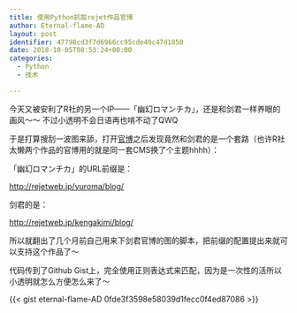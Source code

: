 ```yaml
---
title: 使用Python抓取rejet作品官博
author: Eternal-flame-AD
layout: post
identifier: 47798cd3f7d6966cc95cde49c47d1850
date: 2018-10-05T08:53:24+00:00
categories:
  - Python
  - 技术

---
```

今天又被安利了R社的另一个IP——「幽幻ロマンチカ」，还是和剑君一样养眼的画风～～ 不过小透明不会日语再也啃不动了QWQ

于是打算搜刮一波图来舔，打开[官博][1]之后发现竟然和剑君的是一个套路（也许R社太懒两个作品的官博用的就是同一套CMS换了个主题hhhh）：

「幽幻ロマンチカ」的URL前缀是：

http://rejetweb.jp/yuroma/blog/

剑君的是：

http://rejetweb.jp/kengakimi/blog/

所以就翻出了几个月前自己用来下剑君官博的图的脚本，把前缀的配置提出来就可以支持这个作品了～

代码传到了Github Gist上，完全使用正则表达式来匹配，因为是一次性的活所以小透明就怎么方便怎么来了～

{{< gist eternal-flame-AD 0fde3f3598e58039d1fecc0f4ed87086 >}}

&nbsp;

 [1]: http://rejetweb.jp/yuroma/blog/